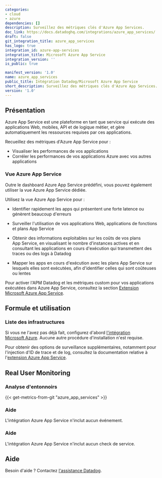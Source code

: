 ```yaml
---
categories:
- cloud
- azure
dependencies: []
description: Surveillez des métriques clés d'Azure App Services.
doc_link: https://docs.datadoghq.com/integrations/azure_app_services/
draft: false
git_integration_title: azure_app_services
has_logo: true
integration_id: azure-app-services
integration_title: Microsoft Azure App Service
integration_version: ''
is_public: true

manifest_version: '1.0'
name: azure_app_services
public_title: Intégration Datadog/Microsoft Azure App Service
short_description: Surveillez des métriques clés d'Azure App Services.
version: '1.0'
---
```


<!--  SOURCED FROM https://github.com/DataDog/dogweb -->
## Présentation

Azure App Service est une plateforme en tant que service qui exécute des applications Web, mobiles, API et de logique métier, et gère automatiquement les ressources requises par ces applications.

Recueillez des métriques d'Azure App Service pour :

- Visualiser les performances de vos applications
- Corréler les performances de vos applications Azure avec vos autres applications

### Vue Azure App Service

Outre le dashboard Azure App Service prédéfini, vous pouvez également utiliser la vue Azure App Service dédiée.

Utilisez la vue Azure App Service pour :

- Identifier rapidement les apps qui présentent une forte latence ou génèrent beaucoup d'erreurs

- Surveiller l'utilisation de vos applications Web, applications de fonctions et plans App Service

- Obtenir des informations exploitables sur les coûts de vos plans App Service, en visualisant le nombre d'instances actives et en consultant les applications en cours d'exécution qui transmettent des traces ou des logs à Datadog

- Mapper les apps en cours d'exécution avec les plans App Service sur lesquels elles sont exécutées, afin d'identifier celles qui sont coûteuses ou lentes

Pour activer l'APM Datadog et les métriques custom pour vos applications exécutées dans Azure App Service, consultez la section [Extension Microsoft Azure App Service][1].

## Formule et utilisation

### Liste des infrastructures

Si vous ne l'avez pas déjà fait, configurez d'abord [l'intégration Microsoft Azure][2]. Aucune autre procédure d'installation n'est requise.

Pour obtenir des options de surveillance supplémentaires, notamment pour l'injection d'ID de trace et de log, consultez la documentation relative à l'[extension Azure App Service][1].

## Real User Monitoring

### Analyse d'entonnoirs
{{< get-metrics-from-git "azure_app_services" >}}


### Aide

L'intégration Azure App Service n'inclut aucun événement.

### Aide

L'intégration Azure App Service n'inclut aucun check de service.

## Aide

Besoin d'aide ? Contactez [l'assistance Datadog][4].

[1]: https://docs.datadoghq.com/fr/serverless/azure_app_services/
[2]: https://docs.datadoghq.com/fr/integrations/azure/
[3]: https://github.com/DataDog/dogweb/blob/prod/integration/azure_app_services/azure_app_services_metadata.csv
[4]: https://docs.datadoghq.com/fr/help/

